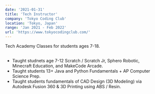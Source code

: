 ```yaml
---
date: '2021-01-31'
title: 'Tech Instructor'
company: 'Tokyo Coding Club'
location: 'Tokyo, Japan'
range: 'Jan 2021 - Feb 2022'
url: 'https://www.tokyocodingclub.com/'
---
```

Tech Academy Classes for students ages 7-18.  
<br>

- Taught studnets age 7-12 Scratch / Scratch Jr, Sphero Robotic, Minecraft Education, and MakeCode Arcade.
- Taught students 13+ Java and Python Fundamentals + AP Computer Science Prep.
- Taught students fundamentals of CAD Design (3D Modeling) via Autodesk Fusion 360 & 3D Printing using ABS / Resin.
